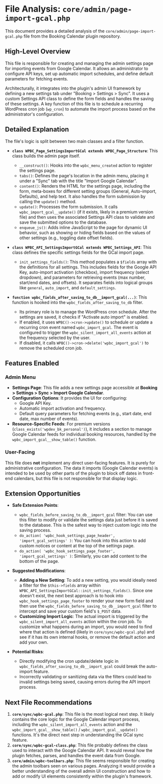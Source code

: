 # File Analysis: `core/admin/page-import-gcal.php`

This document provides a detailed analysis of the `core/admin/page-import-gcal.php` file from the Booking Calendar plugin repository.

## High-Level Overview

This file is responsible for creating and managing the admin settings page for importing events from Google Calendar. It allows an administrator to configure API keys, set up automatic import schedules, and define default parameters for fetching events.

Architecturally, it integrates into the plugin's admin UI framework by defining a new settings tab under "Booking > Settings > Sync". It uses a custom Settings API class to define the form fields and handles the saving of these settings. A key function of this file is to schedule a recurring WordPress cron job (`wp_cron`) to automate the import process based on the administrator's configuration.

## Detailed Explanation

The file's logic is split between two main classes and a filter function.

-   **`class WPBC_Page_SettingsImportGCal extends WPBC_Page_Structure`**: This class builds the admin page itself.
    -   `__construct()`: Hooks into the `wpbc_menu_created` action to register the settings page.
    -   `tabs()`: Defines the page's location in the admin menu, placing it under a "Sync" tab with the title "Import Google Calendar".
    -   `content()`: Renders the HTML for the settings page, including the form, meta-boxes for different setting groups (General, Auto-import, Defaults), and help text. It also handles the form submission by calling the `update()` method.
    -   `update()`: Processes the form submission. It calls `wpbc_import_gcal__update()` (if it exists, likely in a premium version file) and then uses the associated Settings API class to validate and save the submitted options to the database.
    -   `enqueue_js()`: Adds inline JavaScript to the page for dynamic UI behavior, such as showing or hiding fields based on the values of other settings (e.g., toggling date offset fields).

-   **`class WPBC_API_SettingsImportGCal extends WPBC_Settings_API`**: This class defines the specific settings fields for the GCal import page.
    -   `init_settings_fields()`: This method populates a `$fields` array with the definitions for all settings. This includes fields for the Google API Key, auto-import activation (checkbox), import frequency (select dropdown), and parameters for retrieving events (max number, start/end dates, and offsets). It separates fields into logical groups like `general`, `auto_import`, and `default_settings`.

-   **`function wpbc_fields_after_saving_to_db__import_gcal(...)`**: This function is hooked into the `wpbc_fields_after_saving_to_db` filter.
    -   Its primary role is to manage the WordPress cron schedule. After the settings are saved, it checks if "Activate auto import" is enabled.
    -   If enabled, it uses `WPBC()->cron->update()` to schedule or update a recurring cron event named `wpbc_import_gcal`. The event is configured to trigger the `wpbc_silent_import_all_events` action at the frequency selected by the user.
    -   If disabled, it calls `WPBC()->cron->delete('wpbc_import_gcal')` to remove the scheduled cron job.

## Features Enabled

### Admin Menu

-   **Settings Page**: This file adds a new settings page accessible at **Booking > Settings > Sync > Import Google Calendar**.
-   **Configuration Options**: It provides the UI for configuring:
    -   Google API Key.
    -   Automatic import activation and frequency.
    -   Default query parameters for fetching events (e.g., start date, end date, max number of events).
-   **Resource-Specific Feeds**: For premium versions (`class_exists('wpdev_bk_personal')`), it includes a section to manage Google Calendar feeds for individual booking resources, handled by the `wpbc_import_gcal__show_table()` function.

### User-Facing

This file does **not** implement any direct user-facing features. It is purely for administrative configuration. The data it imports (Google Calendar events) is intended to be used by other parts of the plugin to block off dates in front-end calendars, but this file is not responsible for that display logic.

## Extension Opportunities

-   **Safe Extension Points**:
    -   `wpbc_fields_before_saving_to_db__import_gcal` filter: You can use this filter to modify or validate the settings data just before it is saved to the database. This is the safest way to inject custom logic into the saving process.
    -   `do_action( 'wpbc_hook_settings_page_header', 'import_gcal_settings' )`: You can hook into this action to add custom notices or content at the top of the settings page.
    -   `do_action( 'wpbc_hook_settings_page_footer', 'import_gcal_settings' )`: Similarly, you can add content to the bottom of the page.

-   **Suggested Modifications**:
    -   **Adding a New Setting**: To add a new setting, you would ideally need a filter for the `$this->fields` array within `WPBC_API_SettingsImportGCal::init_settings_fields()`. Since one doesn't exist, the next best approach is to hook into `wpbc_hook_settings_page_footer` to render your new form field and then use the `wpbc_fields_before_saving_to_db__import_gcal` filter to intercept and save your custom field's `$_POST` data.
    -   **Customizing Import Logic**: The actual import is triggered by the `wpbc_silent_import_all_events` action within the cron job. To customize what happens during an import, you would need to find where that action is defined (likely in `core/sync/wpbc-gcal.php`) and see if it has its own internal hooks, or remove the default action and add your own.

-   **Potential Risks**:
    -   Directly modifying the cron update/delete logic in `wpbc_fields_after_saving_to_db__import_gcal` could break the auto-import feature.
    -   Incorrectly validating or sanitizing data via the filters could lead to invalid settings being saved, causing errors during the API import process.

## Next File Recommendations

1.  **`core/sync/wpbc-gcal.php`**: This file is the most logical next step. It likely contains the core logic for the Google Calendar import process, including the `wpbc_silent_import_all_events` action and the `wpbc_import_gcal__show_table()` / `wpbc_import_gcal__update()` functions. It's the direct next step in understanding the GCal sync feature.
2.  **`core/sync/wpbc-gcal-class.php`**: This file probably defines the class used to interact with the Google Calendar API. It would reveal how the plugin fetches, parses, and handles the event data from Google.
3.  **`core/admin/wpbc-toolbars.php`**: This file seems responsible for creating the admin toolbars seen on various pages. Analyzing it would provide a better understanding of the overall admin UI construction and how to add or modify UI elements consistently within the plugin's framework.
